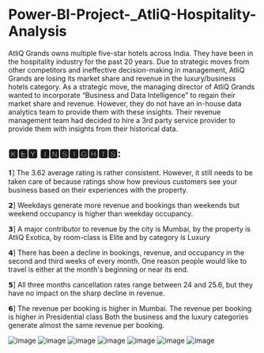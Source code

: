 # Power-BI-Project-_AtliQ-Hospitality-Analysis


AtliQ Grands owns multiple five-star hotels across India. They have been in the hospitality industry for the past 20 years. Due to strategic moves from other competitors and ineffective decision-making in management, AtliQ Grands are losing its market share and revenue in the luxury/business hotels category. As a strategic move, the managing director of AtliQ Grands wanted to incorporate “Business and Data Intelligence” to regain their market share and revenue. However, they do not have an in-house data analytics team to provide them with these insights. Their revenue management team had decided to hire a 3rd party service provider to provide them with insights from their historical data.

## 🅺🅴🆈 🅸🅽🆂🅸🅶🅷🆃🆂:

𝟏] The 3.62 average rating is rather consistent. However, it still needs to be taken care of because ratings show how previous customers see your business based on their experiences with the property.

𝟮] Weekdays generate more revenue and bookings than weekends but weekend occupancy is higher than weekday occupancy.

𝟯] A major contributor to revenue by the city is Mumbai, by the property is AtliQ Exotica, by room-class is Elite and by category is Luxury

𝟰] There has been a decline in bookings, revenue, and occupancy in the second and third weeks of every month. One reason people would like to travel is either at the month's beginning or near its end.

𝟱] All three months cancellation rates range between 24 and 25.6, but they have no impact on the sharp decline in revenue.

𝟲] The revenue per booking is higher in Mumbai. The revenue per booking is higher in Presidential class Both the business and the luxury categories generate almost the same revenue per booking.

![image](https://user-images.githubusercontent.com/113659167/214789124-e72d7afe-9092-4bae-8885-977d0a2dc1ac.png)
![image](https://user-images.githubusercontent.com/113659167/214789412-4c1a779b-5f79-49de-a51f-b0f91ee04172.png)
![image](https://user-images.githubusercontent.com/113659167/214790137-3151fa7b-7174-4656-aa0c-36699d8e65ff.png)
![image](https://user-images.githubusercontent.com/113659167/214790163-62bf1071-97b4-42ba-a386-0e1caa0e3484.png)
![image](https://user-images.githubusercontent.com/113659167/214790171-e0b4be3f-3868-4224-b5c8-0c80698434b7.png)
![image](https://user-images.githubusercontent.com/113659167/214790185-5e702371-2da9-4c3b-ade7-7b5ee125adb8.png)
![image](https://user-images.githubusercontent.com/113659167/214790346-cde9abe9-b301-46ab-9f01-45eff227a847.png)
